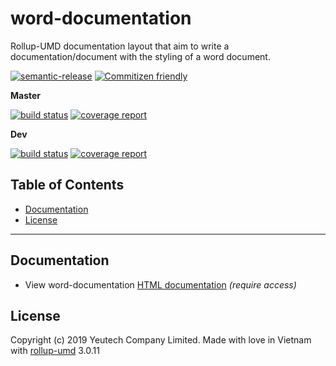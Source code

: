 # word-documentation

Rollup-UMD documentation layout that aim to write a documentation/document with the styling of a word document.

[![semantic-release](https://img.shields.io/badge/%20%20%F0%9F%93%A6%F0%9F%9A%80-semantic--release-e10079.svg)](https://github.com/semantic-release/semantic-release)
[![Commitizen friendly](https://img.shields.io/badge/commitizen-friendly-brightgreen.svg)](http://commitizen.github.io/cz-cli/)

**Master**

[![build status](https://module.kopaxgroup.com/rollup-umd/word-documentation/badges/master/build.svg)](https://module.kopaxgroup.com/rollup-umd/word-documentation/commits/master)
[![coverage report](https://module.kopaxgroup.com/rollup-umd/word-documentation/badges/master/coverage.svg)](https://module.kopaxgroup.com/rollup-umd/word-documentation/commits/master)

**Dev**

[![build status](https://module.kopaxgroup.com/rollup-umd/word-documentation/badges/dev/build.svg)](https://module.kopaxgroup.com/rollup-umd/word-documentation/commits/dev)
[![coverage report](https://module.kopaxgroup.com/rollup-umd/word-documentation/badges/dev/coverage.svg)](https://module.kopaxgroup.com/rollup-umd/word-documentation/commits/dev)

## Table of Contents

  - [Documentation](#documentation)
  - [License](#license)

---
  
## Documentation

  - View word-documentation [HTML documentation](https://rollup-umd.yeutech.com/word-documentation) *(require access)*

## License

Copyright (c) 2019 Yeutech Company Limited. Made with love in Vietnam with [rollup-umd](https://module.kopaxgroup.com/dev-tools/rollup-umd/tags/v3.0.11) 3.0.11
